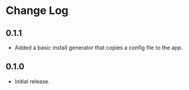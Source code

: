 Change Log
==========

0.1.1
-----

- Added a basic install generator that copies a config file to the app.

0.1.0
-----

- Initial release.